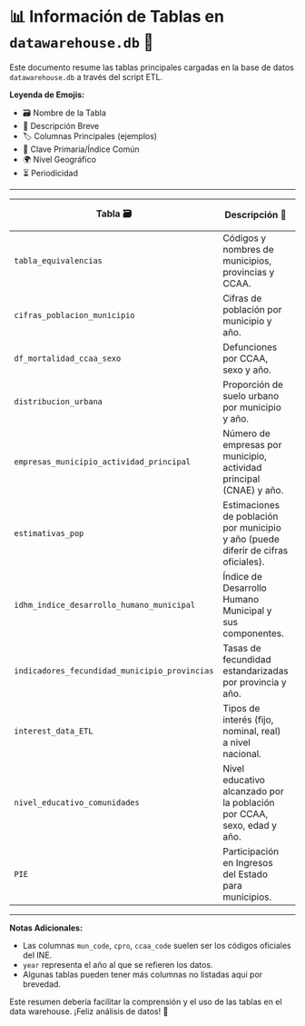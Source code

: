 # 📊 Información de Tablas en `datawarehouse.db` 🏦

Este documento resume las tablas principales cargadas en la base de datos `datawarehouse.db` a través del script ETL.

**Leyenda de Emojis:**
* 🗃️ Nombre de la Tabla
* 📄 Descripción Breve
* 🏷️ Columnas Principales (ejemplos)
* 🔑 Clave Primaria/Índice Común
* 🌍 Nivel Geográfico
* ⏳ Periodicidad

---

| Tabla 🗃️                               | Descripción 📄                                                                 | Columnas Principales 🏷️                                  | 🔑 Clave/Índice | 🌍 Nivel Geo | ⏳ Periodicidad |
|-----------------------------------------|--------------------------------------------------------------------------------|-----------------------------------------------------------|-----------------|--------------|-----------------|
| `tabla_equivalencias`                   | Códigos y nombres de municipios, provincias y CCAA.                            | `CMUN`, `CPRO`, `CCAA`, `NOMBRE_MUNICIPIO`, `NOMBRE_PROVINCIA` | `CMUN`          | Municipal    | Estática        |
| `cifras_poblacion_municipio`            | Cifras de población por municipio y año.                                       | `mun_code`, `year`, `poblacion_total`, `hombres`, `mujeres` | `mun_code`, `year` | Municipal    | Anual           |
| `df_mortalidad_ccaa_sexo`               | Defunciones por CCAA, sexo y año.                                              | `ccaa_code`, `sex`, `year`, `total_muertes`               | `ccaa_code`, `year`, `sex` | CCAA         | Anual           |
| `distribucion_urbana`                   | Proporción de suelo urbano por municipio y año.                                | `mun_code`, `year`, `proporcion_urbana`                   | `mun_code`, `year` | Municipal    | Anual           |
| `empresas_municipio_actividad_principal` | Número de empresas por municipio, actividad principal (CNAE) y año.            | `mun_code`, `year`, `CNAE`, `total_empresas`              | `mun_code`, `year`, `CNAE` | Municipal    | Anual           |
| `estimativas_pop`                       | Estimaciones de población por municipio y año (puede diferir de cifras oficiales). | `mun_code`, `year`, `poblacion`                           | `mun_code`, `year` | Municipal    | Anual           |
| `idhm_indice_desarrollo_humano_municipal` | Índice de Desarrollo Humano Municipal y sus componentes.                       | `mun_code`, `year`, `idh_municipal`, `renta_pc`, `esperanza_vida` | `mun_code`, `year` | Municipal    | Anual           |
| `indicadores_fecundidad_municipio_provincias` | Tasas de fecundidad estandarizadas por provincia y año.                      | `cpro`, `year`, `tasa_fert_prov`, `provincias_name`       | `cpro`, `year`  | Provincial   | Anual           |
| `interest_data_ETL`                     | Tipos de interés (fijo, nominal, real) a nivel nacional.                       | `date`, `interest_fixed`, `interest_nominal`, `interest_real` | `date`          | Nacional     | Diaria/Mensual  |
| `nivel_educativo_comunidades`           | Nivel educativo alcanzado por la población por CCAA, sexo, edad y año.         | `ccaa_code`, `year`, `nivel_educativo`, `sexo`, `edad_grupo` | `ccaa_code`, `year`, `nivel_educativo`, `sexo`, `edad_grupo` | CCAA         | Anual           |
| `PIE`                                   | Participación en Ingresos del Estado para municipios.                          | `mun_code`, `year`, `importe_total_PIE`, `poblacion_derecho` | `mun_code`, `year` | Municipal    | Anual           |

---

**Notas Adicionales:**
* Las columnas `mun_code`, `cpro`, `ccaa_code` suelen ser los códigos oficiales del INE.
* `year` representa el año al que se refieren los datos.
* Algunas tablas pueden tener más columnas no listadas aquí por brevedad.

Este resumen debería facilitar la comprensión y el uso de las tablas en el data warehouse. ¡Feliz análisis de datos! 🚀
